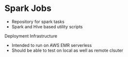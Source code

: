 # Spark Jobs

* Repository for spark tasks
* Spark and Hive based utility scripts


Deployment Infrastructure

* Intended to run on AWS EMR serverless
* Should be able to test on local as well as remote clsuter
